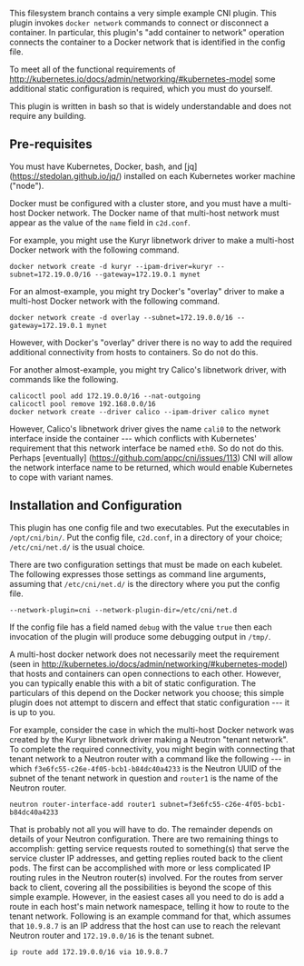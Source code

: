 This filesystem branch contains a very simple example CNI plugin.
This plugin invokes `docker network` commands to connect or disconnect
a container.  In particular, this plugin's "add container to network"
operation connects the container to a Docker network that is
identified in the config file.

To meet all of the functional requirements of
http://kubernetes.io/docs/admin/networking/#kubernetes-model some
additional static configuration is required, which you must do
yourself.

This plugin is written in bash so that is widely understandable and
does not require any building.


## Pre-requisites

You must have Kubernetes, Docker, bash, and [jq]
(https://stedolan.github.io/jq/) installed on each Kubernetes worker
machine ("node").

Docker must be configured with a cluster store, and you must have a
multi-host Docker network.  The Docker name of that multi-host network
must appear as the value of the `name` field in `c2d.conf`.

For example, you might use the Kuryr libnetwork driver to make a
multi-host Docker network with the following command.

```
docker network create -d kuryr --ipam-driver=kuryr --subnet=172.19.0.0/16 --gateway=172.19.0.1 mynet
```

For an almost-example, you might try Docker's "overlay" driver to make
a multi-host Docker network with the following command.

```
docker network create -d overlay --subnet=172.19.0.0/16 --gateway=172.19.0.1 mynet
```

However, with Docker's "overlay" driver there is no way to add the
required additional connectivity from hosts to containers.  So do not
do this.

For another almost-example, you might try Calico's libnetwork driver,
with commands like the following.

```
calicoctl pool add 172.19.0.0/16 --nat-outgoing
calicoctl pool remove 192.168.0.0/16
docker network create --driver calico --ipam-driver calico mynet
```

However, Calico's libnetwork driver gives the name `cali0` to the
network interface inside the container --- which conflicts with
Kubernetes' requirement that this network interface be named `eth0`.
So do not do this.  Perhaps [eventually]
(https://github.com/appc/cni/issues/113) CNI will allow the network
interface name to be returned, which would enable Kubernetes to cope
with variant names.


## Installation and Configuration

This plugin has one config file and two executables.  Put the
executables in `/opt/cni/bin/`.  Put the config file, `c2d.conf`, in a
directory of your choice; `/etc/cni/net.d/` is the usual choice.

There are two configuration settings that must be made on each
kubelet.  The following expresses those settings as command line
arguments, assuming that `/etc/cni/net.d/` is the directory where you
put the config file.

```
--network-plugin=cni --network-plugin-dir=/etc/cni/net.d
```

If the config file has a field named `debug` with the value `true`
then each invocation of the plugin will produce some debugging output
in `/tmp/`.

A multi-host docker network does not necessarily meet the requirement
(seen in http://kubernetes.io/docs/admin/networking/#kubernetes-model)
that hosts and containers can open connections to each other.
However, you can typically enable this with a bit of static
configuration.  The particulars of this depend on the Docker network
you choose; this simple plugin does not attempt to discern and effect
that static configuration --- it is up to you.

For example, consider the case in which the multi-host Docker network
was created by the Kuryr libnetwork driver making a Neutron "tenant
network".  To complete the required connectivity, you might begin with
connecting that tenant network to a Neutron router with a command like
the following --- in which `f3e6fc55-c26e-4f05-bcb1-b84dc40a4233` is
the Neutron UUID of the subnet of the tenant network in question and
`router1` is the name of the Neutron router.

```
neutron router-interface-add router1 subnet=f3e6fc55-c26e-4f05-bcb1-b84dc40a4233
```

That is probably not all you will have to do.  The remainder depends
on details of your Neutron configuration.  There are two remaining
things to accomplish: getting service requests routed to something(s)
that serve the service cluster IP addresses, and getting replies
routed back to the client pods.  The first can be accomplished with
more or less complicated IP routing rules in the Neutron router(s)
involved.  For the routes from server back to client, covering all the
possibilities is beyond the scope of this simple example.  However, in
the easiest cases all you need to do is add a route in each host's
main network namespace, telling it how to route to the tenant network.
Following is an example command for that, which assumes that
`10.9.8.7` is an IP address that the host can use to reach the
relevant Neutron router and `172.19.0.0/16` is the tenant subnet.

```
ip route add 172.19.0.0/16 via 10.9.8.7
```

